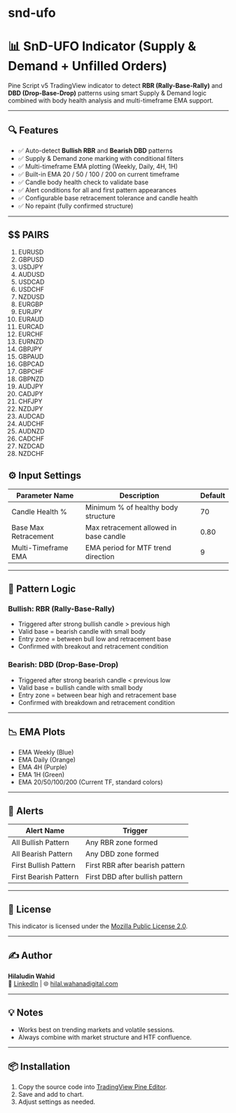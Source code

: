# snd-ufo
# 📊 SnD-UFO Indicator (Supply & Demand + Unfilled Orders)

Pine Script v5 TradingView indicator to detect **RBR (Rally-Base-Rally)** and **DBD (Drop-Base-Drop)** patterns using smart Supply & Demand logic combined with body health analysis and multi-timeframe EMA support.

---

## 🔍 Features

- ✅ Auto-detect **Bullish RBR** and **Bearish DBD** patterns  
- ✅ Supply & Demand zone marking with conditional filters  
- ✅ Multi-timeframe EMA plotting (Weekly, Daily, 4H, 1H)  
- ✅ Built-in EMA 20 / 50 / 100 / 200 on current timeframe  
- ✅ Candle body health check to validate base  
- ✅ Alert conditions for all and first pattern appearances  
- ✅ Configurable base retracement tolerance and candle health  
- ✅ No repaint (fully confirmed structure)

---
## $$ PAIRS
1. EURUSD  
2. GBPUSD  
3. USDJPY  
4. AUDUSD  
5. USDCAD  
6. USDCHF  
7. NZDUSD  
8. EURGBP  
9. EURJPY  
10. EURAUD  
11. EURCAD  
12. EURCHF  
13. EURNZD  
14. GBPJPY  
15. GBPAUD  
16. GBPCAD  
17. GBPCHF  
18. GBPNZD  
19. AUDJPY  
20. CADJPY  
21. CHFJPY  
22. NZDJPY  
23. AUDCAD  
24. AUDCHF
25. AUDNZD
26. CADCHF
27. NZDCAD
28. NZDCHF
     

## ⚙️ Input Settings

| Parameter Name         | Description                              | Default |
|------------------------|------------------------------------------|---------|
| Candle Health %        | Minimum % of healthy body structure      | 70      |
| Base Max Retracement   | Max retracement allowed in base candle   | 0.80    |
| Multi-Timeframe EMA    | EMA period for MTF trend direction       | 9       |

---

## 🧠 Pattern Logic

### Bullish: RBR (Rally-Base-Rally)
- Triggered after strong bullish candle > previous high  
- Valid base = bearish candle with small body  
- Entry zone = between bull low and retracement base  
- Confirmed with breakout and retracement condition

### Bearish: DBD (Drop-Base-Drop)
- Triggered after strong bearish candle < previous low  
- Valid base = bullish candle with small body  
- Entry zone = between bear high and retracement base  
- Confirmed with breakdown and retracement condition

---

## 📉 EMA Plots

- EMA Weekly (Blue)  
- EMA Daily (Orange)  
- EMA 4H (Purple)  
- EMA 1H (Green)  
- EMA 20/50/100/200 (Current TF, standard colors)

---

## 🔔 Alerts

| Alert Name              | Trigger                                  |
|-------------------------|-------------------------------------------|
| All Bullish Pattern     | Any RBR zone formed                       |
| All Bearish Pattern     | Any DBD zone formed                       |
| First Bullish Pattern   | First RBR after bearish pattern           |
| First Bearish Pattern   | First DBD after bullish pattern           |

---

## 📜 License

This indicator is licensed under the [Mozilla Public License 2.0](https://www.mozilla.org/MPL/2.0/).

---

## ✍️ Author

**Hilaludin Wahid**  
🔗 [LinkedIn]([#](https://www.linkedin.com/in/hilaludinwahid/)) | 🌐 [hilal.wahanadigital.com](https://hilal.wahanadigital.com)

---

## 💡 Notes

- Works best on trending markets and volatile sessions.  
- Always combine with market structure and HTF confluence.

---

## 📦 Installation

1. Copy the source code into [TradingView Pine Editor](https://www.tradingview.com/pine-script-docs/en/v5/).
2. Save and add to chart.
3. Adjust settings as needed.

